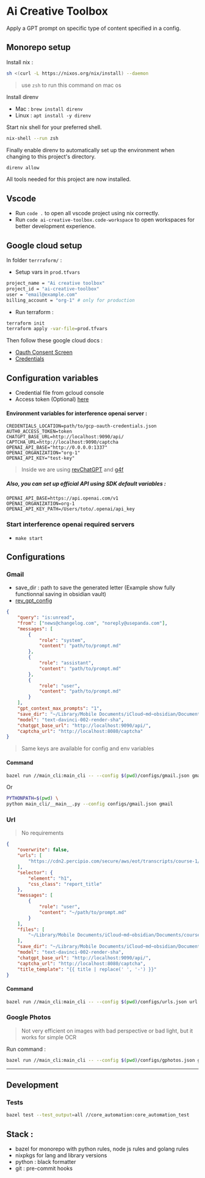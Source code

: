 # Ai Creative Toolbox

Apply a GPT prompt on specific type of content specified in a config.

## Monorepo setup

Install nix :

```bash
sh <(curl -L https://nixos.org/nix/install) --daemon
```

> use `zsh` to run this command on mac os

Install direnv

-   Mac : `brew install direnv`
-   Linux : `apt install -y direnv`

Start nix shell for your preferred shell.

```bash
nix-shell --run zsh
```

Finally enable direnv to automatically set up the environment when changing to this project's directory.

```bash
direnv allow
```

All tools needed for this project are now installed.

## Vscode

- Run `code .` to open all vscode project using nix correctly.
- Run `code ai-creative-toolbox.code-workspace` to open workspaces for better development experience.

## Google cloud setup

In folder `terrraform/` :

-   Setup vars in `prod.tfvars`

```bash
project_name = "Ai creative toolbox"
project_id = "ai-creative-toolbox"
user = "email@example.com"
billing_account = "org-1" # only for production

```

-   Run terraform :

```bash
terraform init
terraform apply -var-file=prod.tfvars
```

Then follow these google cloud docs :

-   [Oauth Consent Screen](https://developers.google.com/gmail/api/quickstart/python#configure_the_oauth_consent_screen)
-   [Credentials](https://developers.google.com/gmail/api/quickstart/python#authorize_credentials_for_a_desktop_application)

## Configuration variables

-   Credential file from gcloud console
-   Access token (Optional) [here](https://chat.openai.com/api/auth/session)

#### Environment variables for interference openai server :

```dotenv
CREDENTIALS_LOCATION=path/to/gcp-oauth-credentials.json
AUTH0_ACCESS_TOKEN=token
CHATGPT_BASE_URL=http://localhost:9090/api/
CAPTCHA_URL=http://localhost:9090/captcha
OPENAI_API_BASE="http://0.0.0.0:1337"
OPENAI_ORGANIZATION="org-1"
OPENAI_API_KEY="test-key"
```

> Inside we are using [revChatGPT](https://github.com/acheong08/ChatGPT) and [g4f](https://github.com/xtekky/gpt4free)

##### Also, you can set up official API using SDK default variables :

```dotenv
OPENAI_API_BASE=https://api.openai.com/v1
OPENAI_ORGANIZATION=org-1
OPENAI_API_KEY_PATH=/Users/toto/.openai/api_key
```

### Start interference openai required servers

-   `make start`

## Configurations

### Gmail

-   save_dir : path to save the generated letter (Example show fully functionnal saving in obsidian vault)
-   [rev_gpt_config](https://github.com/acheong08/ChatGPT#--optional-configuration)

```json
{
    "query": "is:unread",
    "from": ["news@changelog.com", "noreply@usepanda.com"],
    "messages": [
        {
            "role": "system",
            "content": "path/to/prompt.md"
        },
        {
            "role": "assistant",
            "content": "path/to/prompt.md"
        },
        {
            "role": "user",
            "content": "path/to/prompt.md"
        }
    ],
    "gpt_context_max_prompts": "1",
    "save_dir": "~/Library/Mobile Documents/iCloud~md~obsidian/Documents/notes/News",
    "model": "text-davinci-002-render-sha",
    "chatgpt_base_url": "http://localhost:9090/api/",
    "captcha_url": "http://localhost:8080/captcha"
}
```

> Same keys are available for config and env variables

#### Command

```bash
bazel run //main_cli:main_cli -- --config $(pwd)/configs/gmail.json gmail
```

Or

```bash
PYTHONPATH=$(pwd) \
python main_cli/__main__.py --config configs/gmail.json gmail
```

### Url

> No requirements

```json
{
    "overwrite": false,
    "urls": [
        "https://cdn2.percipio.com/secure/aws/eot/transcripts/course-1/cloudtrain.html"
    ],
    "selector": {
        "element": "h1",
        "css_class": "report_title"
    },
    "messages": [
        {
            "role": "user",
            "content": "~/path/to/prompt.md"
        }
    ],
    "files": [
        "~/Library/Mobile Documents/iCloud~md~obsidian/Documents/courses/ML/"
    ],
    "save_dir": "~/Library/Mobile Documents/iCloud~md~obsidian/Documents/courses/ML",
    "model": "text-davinci-002-render-sha",
    "chatgpt_base_url": "http://localhost:9090/api/",
    "captcha_url": "http://localhost:8080/captcha",
    "title_template": "{{ title | replace(' ', '-') }}"
}
```

#### Command

```bash
bazel run //main_cli:main_cli -- --config $(pwd)/configs/urls.json url
```

### Google Photos

> Not very efficient on images with bad perspective or bad light, but it works for simple OCR

Run command :

```bash
bazel run //main_cli:main_cli -- --config $(pwd)/configs/gphotos.json gphotos
```

---

## Development

### Tests

```bash
bazel test --test_output=all //core_automation:core_automation_test
```

## Stack :

-   bazel for monorepo with python rules, node js rules and golang rules
-   nixpkgs for lang and library versions
-   python : black formatter
-   git : pre-commit hooks
